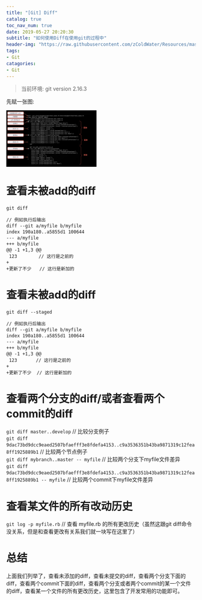 ```yaml
---
title: "[Git] Diff"
catalog: true
toc_nav_num: true
date: 2019-05-27 20:20:30
subtitle: "如何使用Diff在使用git的过程中"
header-img: "https://raw.githubusercontent.com/zColdWater/Resources/master/Images/man_smoking.jpg"
tags:
- Git
catagories:
- Git
---
```


> 当前环境: git version 2.16.3

先赋一张图:  

<img src="https://raw.githubusercontent.com/zColdWater/Resources/master/Images/example-diff.jpg" height="150" />


查看未被add的diff
=======
`git diff`

```
// 例如执行后输出
diff --git a/myfile b/myfile
index 190a180..a5855d1 100644
--- a/myfile
+++ b/myfile
@@ -1 +1,3 @@
 123        // 这行是之前的
+
+更新了不少   // 这行是新加的
```

查看未被add的diff
=======
`git diff --staged`
```
// 例如执行后输出
diff --git a/myfile b/myfile
index 190a180..a5855d1 100644
--- a/myfile
+++ b/myfile
@@ -1 +1,3 @@
 123       // 这行是之前的
+
+更新了不少  // 这行是新加的
```

查看两个分支的diff/或者查看两个commit的diff
=======
`git diff master..develop` // 比较分支例子  
`git diff 9dac73bd9dcc9eaed2507bfaefff3e8fdefa4153..c9a3536351b43ba9871319c12fea8ff1925889b1` // 比较两个节点例子  
`git diff mybranch..master -- myfile` // 比较两个分支下myfile文件差异  
`git diff 9dac73bd9dcc9eaed2507bfaefff3e8fdefa4153..c9a3536351b43ba9871319c12fea8ff1925889b1 -- myfile` // 比较两个commit下myfile文件差异


查看某文件的所有改动历史
=======
`git log -p myfile.rb` // 查看 myfile.rb 的所有更改历史（虽然这跟git diff命令没关系，但是和查看更改有关系我们就一块写在这里了）




总结
=======
上面我们列举了，查看未添加的diff，查看未提交的diff，查看两个分支下面的diff，查看两个commit下面的diff，查看两个分支或者两个commit的某一个文件的diff，查看某一个文件的所有更改历史，这里包含了开发常用的功能即可。


